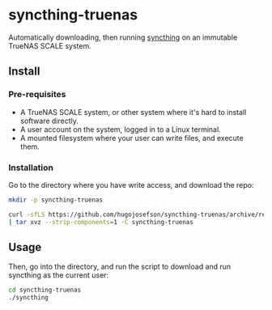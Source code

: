 # syncthing-truenas

Automatically downloading, then running
[syncthing](https://github.com/syncthing/syncthing) on an immutable TrueNAS
SCALE system.

## Install

### Pre-requisites

- A TrueNAS SCALE system, or other system where it's hard to install software
  directly.
- A user account on the system, logged in to a Linux terminal.
- A mounted filesystem where your user can write files, and execute them.

### Installation

Go to the directory where you have write access, and download the repo:

```bash
mkdir -p syncthing-truenas

curl -sfLS https://github.com/hugojosefson/syncthing-truenas/archive/refs/heads/main.tar.gz \
| tar xvz --strip-components=1 -C syncthing-truenas
```

## Usage

Then, go into the directory, and run the script to download and run syncthing as
the current user:

```bash
cd syncthing-truenas
./syncthing
```
